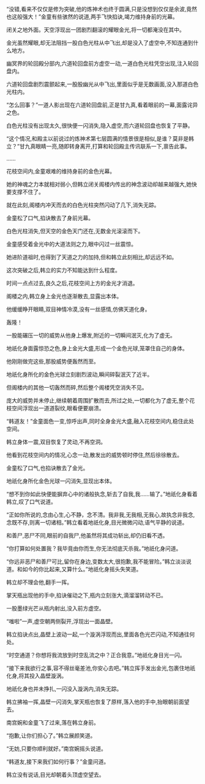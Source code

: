 
“没错,看来不仅仅是修为突破,他的炼神术也终于圆满,只是没想到仅仅是余波,竟然也这般强大！”金童有些骇然的说道,两手飞快掐诀,竭力维持身前的光幕。

闭关之地外面。天空浮现出一团剧烈翻滚的耀眼金光,将一切都淹没在其中。

金光虽然耀眼,却无法阻挡一股白色光柱从中飞出,却是没入了虚空中,不知连通到什么地方。

幽冥界的轮回殿分部内,六道轮回盘前方虚空一动,一道白色光柱凭空出现,注入轮回盘内。

六道轮回盘剧烈震颤起来,一股股幽光从中飞出,里面似乎是无数画面,没入那道白色光柱内。

“怎么回事？”一道人影出现在六道轮回盘前,正是甘九真,看着眼前的一幕,面露诧异之色。

白色光柱没有出现太久,很快便一闪消失,隐入虚空,而六道轮回盘也恢复了平静。

“这个情况,和殿主以前说过的炼神术第七层圆满的情景很是相似,是谁？莫非是韩立？”甘九真眼睛一亮,随即转身离开,打算和轮回殿主传讯联系一下,禀告此事。

……

花枝空间内,金童艰难的维持身前的金色光幕。

她的神魂之力本就相对弱小,但韩立闭关阁楼内传出的神念波动却越来越强大,她快要支撑不住了。

就在此刻,阁楼内冲天而去的白色光柱突然闪动了几下,消失无踪。

金童松了口气,掐诀散去了身前光幕。

白色光柱消失,但天空的金色天门还在,无数金光滚滚而下。

金童感受着金光中的大道法则之力,眼中闪过一丝震惊。

她进阶道祖时,也得到了天道之力的加持,但和韩立此刻相比,却远远不如。

这次突破之后,韩立的实力不知能达到什么程度。

时间一点点过去,良久之后,花枝空间上方的金光才消退。

阁楼之内,韩立身上金光也逐渐散去,显露出本体。

他缓缓睁开眼睛,双目神情冷漠,没有一丝感情,仿佛天道化身。

轰隆！

一股能碾压一切的威势从他身上爆发,附近的一切瞬间泯灭,化为了虚无。

地祇化身面露惊恐之色,身上金光大盛,形成一个金色光球,笼罩住自己的身体。

他刚刚做完这些,那股威势便轰然而至。

地祇化身所化的金色光球立刻剧烈波动,瞬间碎裂泯灭了近半。

但阁楼内的其他一切轰然而碎,然后整个阁楼凭空消失不见。

庞大的威势并未停止,继续朝着周围扩散而去,所过之处,一切都化为了虚无,整个花枝空间浮现出一道道裂纹,眼看便要崩溃。

“韩道友！”金童面色一变,惊呼出声,同时全身金光大盛,融入花枝空间内,稳住此处空间。

韩立身体一震,双目恢复了灵动,不再空洞。

他看到花枝空间内的情况,心念一动,散发出的威势顿时停住,然后徐徐散去。

金童松了口气,也掐诀散去了金光。

地祇化身所化金色光球一闪消失,显现出本体。

“想不到你如此快便能摒弃心中的诸般执念,斩去了自我,我……输了。”地祇化身看着韩立,叹了口气说道。

“正如你所说的,念由心生,心不静，念不清。我非我,无我相,无我心,故执念非我念,念既不存,则离一切诸相。”韩立看着地祇化身,目光微微闪动,语气平静的说道。

和善尸,恶尸不同,眼前的自我尸,他虽然将其成功斩出,却仍旧看不透。

“你打算如何处置我？我毕竟由你而生,你无法彻底灭杀我。”地祇化身问道。

“你远非恶尸和善尸可比,留你在身边,变数太大,很抱歉,我不能冒险。”韩立淡淡说道。和如今的你比起来,又算什么。”地祇化身摇头失笑道。

韩立却不理会他,翻手一挥。

掌天瓶出现他的手中,掐诀催动之下,瓶内立刻涨大,滴溜溜转动不已。

一股墨绿光芒从瓶内射出,没入前方虚空。

“嗤啦”一声,虚空朝两侧裂开,浮现出一面晶壁。

韩立掐诀点出,晶壁上波动一起,一个漩涡浮现而出,里面各色光芒闪动,不知通往何处。

“时空通道？你想将我流放到时空乱流之中？正合我意。”地祇化身目光一闪。

“接下来我欲行之事,容不得丝毫差池,你安心去吧。”韩立挥手发出金光,包裹住地祇化身,将其投入晶壁漩涡。

地祇化身也并未挣扎,一闪没入漩涡内,消失无踪。

韩立拂袖一挥,晶壁一闪消失,掌天瓶也恢复了原样,落入他的手中,抬眼朝前面望去。

南宫婉和金童飞了过来,落在韩立身前。

“抱歉,让你们担心了。”韩立展颜笑道。

“无妨,只要你顺利就好。”南宫婉摇头说道。

“韩道友,接下来我们如何行事？”金童问道。

韩立没有说话,目光却朝着头顶虚空望去。